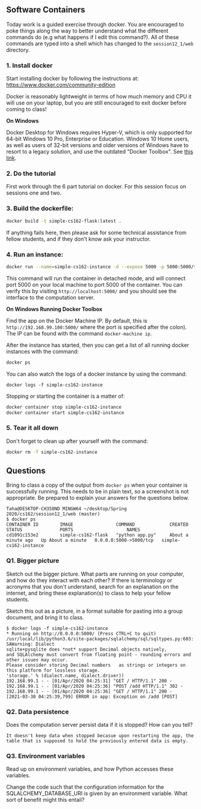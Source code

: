 ## Software Containers

Today work is a guided exercise through docker.  You are encouraged to poke
things along the way to better understand what the different commands do (e.g
what happens if I edit this command?).  All of these commands are typed into a
shell which has changed to the `session12_1/web` directory.

### 1. Install docker
Start installing docker by following the instructions at:
https://www.docker.com/community-edition

Docker is reasonably lightweight in terms of how much memory and CPU it will use
on your laptop, but you are still encouraged to exit docker before coming to
class!

**On Windows**

Docker Desktop for Windows requires Hyper-V, which is only supported for 64-bit Windows 10 Pro, Enterprise or Education. Windows 10 Home users, as well as users of 32-bit versions and older versions of Windows have to resort to a legacy solution, and use the outdated "Docker Toolbox". See [this link](https://docs.docker.com/toolbox/toolbox_install_windows/).

### 2. Do the tutorial
First work through the 6 part tutorial on docker.  For this session focus on
sessions one and two.

### 3. Build the dockerfile:
```bash
docker build -t simple-cs162-flask:latest .
```
If anything fails here, then please ask for some technical assistance from
fellow students, and if they don't know ask your instructor.

### 4. Run an instance:
```bash
docker run --name=simple-cs162-instance -d --expose 5000 -p 5000:5000/tcp simple-cs162-flask
```
This command will run the container in detached mode, and will connect port 5000
on your local machine to port 5000 of the container.  You can verify this by
visiting `http://localhost:5000/` and you should see the interface to the
computation server.

**On Windows Running Docker Toolbox**

Find the app on the Docker Machine IP. By default, this is `http://192.168.99.100:5000/` where the port is specified after the colon). The IP can be found with the command `docker-machine ip`.

After the instance has started, then you can get a list of all running docker
instances with the command:
```bash
docker ps
```
You can also watch the logs of a docker instance by using the command:
```bask
docker logs -f simple-cs162-instance
```
Stopping or starting the container is a matter of:
```bash
docker container stop simple-cs162-instance
docker container start simple-cs162-instance
```

### 5. Tear it all down
Don't forget to clean up after yourself with the command:
```bash
docker rm -f simple-cs162-instance
```

## Questions
Bring to class a copy of the output from `docker ps` when your container is
successfully running. This needs to be in plain text, so a screenshot is
not appropriate.  Be prepared to explain your answers for the questions below.
```
Taha@DESKTOP-CH358ND MINGW64 ~/desktop/Spring 2020/cs162/session12_1/web (master)
$ docker ps  
CONTAINER ID        IMAGE                COMMAND             CREATED              STATUS              PORTS                    NAMES
cd1091c153e2        simple-cs162-flask   "python app.py"     About a minute ago   Up About a minute   0.0.0.0:5000->5000/tcp   simple-cs162-instance
```

### Q1. Bigger picture
Sketch out the bigger picture.  What parts are running on your computer, and
how do they interact with each other?  If there is terminology or acronyms that
you don't understand, search for an explanation on the internet, and bring these
explanation(s) to class to help your fellow students.

Sketch this out as a picture, in a format suitable for pasting into a group
document, and bring it to class.

```
$ docker logs -f simple-cs162-instance  
* Running on http://0.0.0.0:5000/ (Press CTRL+C to quit)  
/usr/local/lib/python3.6/site-packages/sqlalchemy/sql/sqltypes.py:603: SAWarning: Dialect  
sqlite+pysqlite does *not* support Decimal objects natively,  
and SQLAlchemy must convert from floating point - rounding errors and other issues may occur.  
Please consider storing Decimal numbers   as strings or integers on this platform for lossless storage.  
'storage.' % (dialect.name, dialect.driver))  
192.168.99.1 - - [01/Apr/2020 04:25:31] "GET / HTTP/1.1" 200 -  
192.168.99.1 - - [01/Apr/2020 04:25:36] "POST /add HTTP/1.1" 302 -  
192.168.99.1 - - [01/Apr/2020 04:25:36] "GET / HTTP/1.1" 200 -  
[2021-03-30 04:25:39,799] ERROR in app: Exception on /add [POST]  
```

### Q2. Data persistence
Does the computation server persist data if it is stopped?  How can you tell?
```
It doesn't keep data when stopped becasue upon restarting the app, the table that is supposed to hold the previously entered data is empty.
```

### Q3. Environment variables
Read up on environment variables, and how Python accesses these variables.

Change the code such that the configuration information for the
SQLALCHEMY_DATABASE_URI is given by an environment variable.  What sort of
benefit might this entail?
